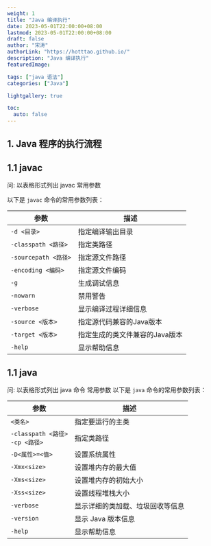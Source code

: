```yaml
---
weight: 1
title: "Java 编译执行"
date: 2023-05-01T22:00:00+08:00
lastmod: 2023-05-01T22:00:00+08:00
draft: false
author: "宋涛"
authorLink: "https://hotttao.github.io/"
description: "Java 编译执行"
featuredImage: 

tags: ["java 语法"]
categories: ["Java"]

lightgallery: true

toc:
  auto: false
---
```



## 1. Java 程序的执行流程

## 1.1 javac 
问: 以表格形式列出 javac 常用参数

以下是 `javac` 命令的常用参数列表：

| 参数                 | 描述                                                         |
|----------------------|--------------------------------------------------------------|
| `-d <目录>`          | 指定编译输出目录                                             |
| `-classpath <路径>`   | 指定类路径                                                   |
| `-sourcepath <路径>`  | 指定源文件路径                                               |
| `-encoding <编码>`    | 指定源文件编码                                               |
| `-g`                 | 生成调试信息                                                 |
| `-nowarn`            | 禁用警告                                                     |
| `-verbose`           | 显示编译过程详细信息                                         |
| `-source <版本>`     | 指定源代码兼容的Java版本                                     |
| `-target <版本>`     | 指定生成的类文件兼容的Java版本                               |
| `-help`              | 显示帮助信息                                                 |

## 1.1 java 
问: 以表格形式列出 java 命令 常用参数
以下是 `java` 命令的常用参数列表：

| 参数                 | 描述                                                         |
|----------------------|--------------------------------------------------------------|
| `<类名>`             | 指定要运行的主类                                             |
| `-classpath <路径>` <br> `-cp <路径>`  | 指定类路径                                 |
| `-D<属性>=<值>`      | 设置系统属性                                                 |
| `-Xmx<size>`         | 设置堆内存的最大值                                           |
| `-Xms<size>`         | 设置堆内存的初始大小                                         |
| `-Xss<size>`         | 设置线程堆栈大小                                             |
| `-verbose`           | 显示详细的类加载、垃圾回收等信息                             |
| `-version`           | 显示 Java 版本信息                                           |
| `-help`              | 显示帮助信息                                                 |
